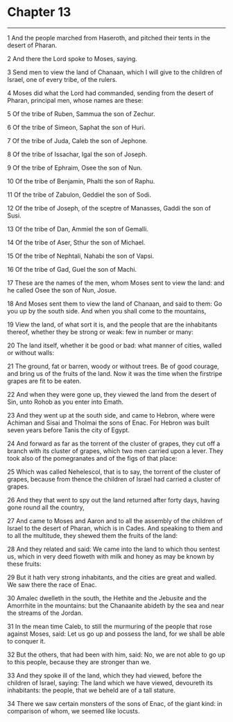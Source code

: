 # Chapter 13

***

1 And the people marched from Haseroth, and pitched their tents in the desert of Pharan.

2 And there the Lord spoke to Moses, saying.

3 Send men to view the land of Chanaan, which I will give to the children of Israel, one of every tribe, of the rulers.

4 Moses did what the Lord had commanded, sending from the desert of Pharan, principal men, whose names are these:

5 Of the tribe of Ruben, Sammua the son of Zechur.

6 Of the tribe of Simeon, Saphat the son of Huri.

7 Of the tribe of Juda, Caleb the son of Jephone.

8 Of the tribe of Issachar, Igal the son of Joseph.

9 Of the tribe of Ephraim, Osee the son of Nun.

10 Of the tribe of Benjamin, Phalti the son of Raphu.

11 Of the tribe of Zabulon, Geddiel the son of Sodi.

12 Of the tribe of Joseph, of the sceptre of Manasses, Gaddi the son of Susi.

13 Of the tribe of Dan, Ammiel the son of Gemalli.

14 Of the tribe of Aser, Sthur the son of Michael.

15 Of the tribe of Nephtali, Nahabi the son of Vapsi.

16 Of the tribe of Gad, Guel the son of Machi.

17 These are the names of the men, whom Moses sent to view the land: and he called Osee the son of Nun, Josue.

18 And Moses sent them to view the land of Chanaan, and said to them: Go you up by the south side. And when you shall come to the mountains,

19 View the land, of what sort it is, and the people that are the inhabitants thereof, whether they be strong or weak: few in number or many:

20 The land itself, whether it be good or bad: what manner of cities, walled or without walls:

21 The ground, fat or barren, woody or without trees. Be of good courage, and bring us of the fruits of the land. Now it was the time when the firstripe grapes are fit to be eaten.

22 And when they were gone up, they viewed the land from the desert of Sin, unto Rohob as you enter into Emath.

23 And they went up at the south side, and came to Hebron, where were Achiman and Sisai and Tholmai the sons of Enac. For Hebron was built seven years before Tanis the city of Egypt.

24 And forward as far as the torrent of the cluster of grapes, they cut off a branch with its cluster of grapes, which two men carried upon a lever. They took also of the pomegranates and of the figs of that place:

25 Which was called Nehelescol, that is to say, the torrent of the cluster of grapes, because from thence the children of Israel had carried a cluster of grapes.

26 And they that went to spy out the land returned after forty days, having gone round all the country,

27 And came to Moses and Aaron and to all the assembly of the children of Israel to the desert of Pharan, which is in Cades. And speaking to them and to all the multitude, they shewed them the fruits of the land:

28 And they related and said: We came into the land to which thou sentest us, which in very deed floweth with milk and honey as may be known by these fruits:

29 But it hath very strong inhabitants, and the cities are great and walled. We saw there the race of Enac.

30 Amalec dwelleth in the south, the Hethite and the Jebusite and the Amorrhite in the mountains: but the Chanaanite abideth by the sea and near the streams of the Jordan.

31 In the mean time Caleb, to still the murmuring of the people that rose against Moses, said: Let us go up and possess the land, for we shall be able to conquer it.

32 But the others, that had been with him, said: No, we are not able to go up to this people, because they are stronger than we.

33 And they spoke ill of the land, which they had viewed, before the children of Israel, saying: The land which we have viewed, devoureth its inhabitants: the people, that we beheld are of a tall stature.

34 There we saw certain monsters of the sons of Enac, of the giant kind: in comparison of whom, we seemed like locusts.

